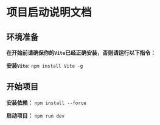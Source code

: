 # 项目启动说明文档


## 环境准备
**在开始前请确保你的`Vite`已经正确安装，否则请运行以下指令：**

**安装`Vite`:** `npm install Vite -g`

## 开始项目

**安装依赖：** `npm install --force`

**启动项目：** `npm run dev`